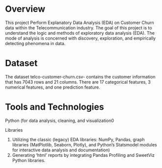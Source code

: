 # Overview
This project Perform Explanatory Data Analysis (EDA) on Customer Churn data within the Telecommunication industry. The goal of this project is to understand the logic and methods of exploratory data analysis (EDA). The mode of analysis is concerned with discovery, exploration, and empirically detecting phenomena in data.

# Dataset
The dataset telco-customer-churn.csv- contains the customer information that has 7043 rows and 21 columns. There are 17 categorical features, 3 numerical features, and one prediction feature.

# Tools and Technologies
Python (for data analysis, cleaning, and visualization0

Libraries
1) Utilizing the classic (legacy) EDA libraries: NumPy, Pandas, graph libraries 
(MatPlotlib, Seaborn, Plotly), and Python’s Statsmodel modules for interactive data analysis and documentation)
2) Generating ‘html’ reports by integrating Pandas Profiling and SweetViz Python libraries.



